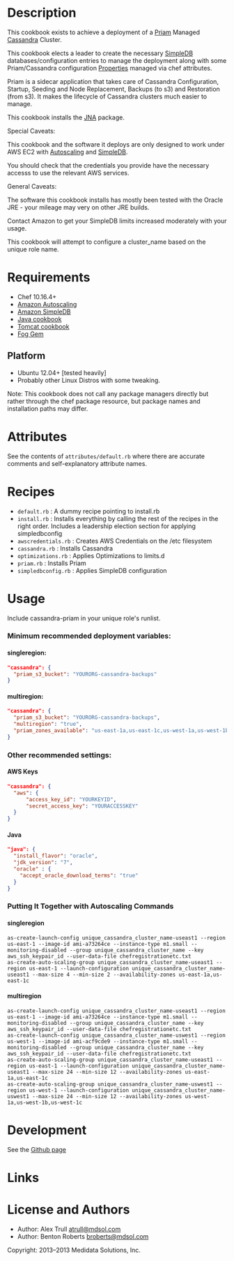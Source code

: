 Description
===========

This cookbook exists to achieve a deployment of a [Priam][1] Managed [Cassandra][2] Cluster.

This cookbook elects a leader to create the necessary [SimpleDB][3] databases/configuration entries to manage the deployment along with some Priam/Cassandra configuration [Properties][4] managed via chef attributes.

Priam is a sidecar application that takes care of Cassandra Configuration, Startup, Seeding and Node Replacement, Backups (to s3) and Restoration (from s3). It makes the lifecycle of Cassandra clusters much easier to manage.

This cookbook installs the [JNA][5] package.

Special Caveats:

This cookbook and the software it deploys are only designed to work under AWS EC2 with [Autoscaling][6] and [SimpleDB][3].

You should check that the credentials you provide have the necessary accesss to use the relevant AWS services.

General Caveats:

The software this cookbook installs has mostly been tested with the Oracle JRE - your mileage may very on other JRE builds. 

Contact Amazon to get your SimpleDB limits increased moderately with your usage.

This cookbook will attempt to configure a cluster_name based on the unique role name.

Requirements
============
* Chef 10.16.4+
* [Amazon Autoscaling][6]
* [Amazon SimpleDB][3]
* [Java cookbook][8]
* [Tomcat cookbook][9]
* [Fog Gem][10]

## Platform

* Ubuntu 12.04+ [tested heavily]
* Probably other Linux Distros with some tweaking. 

Note: This cookbook does not call any package managers directly but rather through the chef package resource, but package names and installation paths may differ.

Attributes
==========

See the contents of `attributes/default.rb` where there are accurate comments and self-explanatory attribute names.

Recipes
=======

* `default.rb` : A dummy recipe pointing to install.rb
* `install.rb` : Installs everything by calling the rest of the recipes in the right order. Includes a leadership election section for applying simpledbconfig
* `awscredentials.rb` : Creates AWS Credentials on the /etc filesystem
* `cassandra.rb` : Installs Cassandra
* `optimizations.rb` : Applies Optimizations to limits.d
* `priam.rb` : Installs Priam
* `simpledbconfig.rb` : Applies SimpleDB configuration

Usage
=====

Include cassandra-priam in your unique role's runlist.

### Minimum recommended deployment variables:

#### singleregion:

```JSON
"cassandra": {
  "priam_s3_bucket": "YOURORG-cassandra-backups"
}
```

#### multiregion:

```JSON
"cassandra": {
  "priam_s3_bucket": "YOURORG-cassandra-backups",
  "multiregion": "true",
  "priam_zones_available": "us-east-1a,us-east-1c,us-west-1a,us-west-1b,us-west-1c"
}
```

### Other recommended settings:

#### AWS Keys

```JSON
"cassandra": {
  "aws": {
      "access_key_id": "YOURKEYID",
      "secret_access_key": "YOURACCESSKEY"
  }
}

```

#### Java

```JSON
"java": {
  "install_flavor": "oracle",
  "jdk_version": "7",
  "oracle" : {
    "accept_oracle_download_terms": "true"
  }
}
```

### Putting It Together with Autoscaling Commands

#### singleregion

```SHELL
as-create-launch-config unique_cassandra_cluster_name-useast1 --region us-east-1 --image-id ami-a73264ce --instance-type m1.small --monitoring-disabled --group unique_cassandra_cluster_name --key aws_ssh_keypair_id --user-data-file chefregistrationetc.txt
as-create-auto-scaling-group unique_cassandra_cluster_name-useast1 --region us-east-1 --launch-configuration unique_cassandra_cluster_name-useast1 --max-size 4 --min-size 2 --availability-zones us-east-1a,us-east-1c
```

#### multiregion

```SHELL
as-create-launch-config unique_cassandra_cluster_name-useast1 --region us-east-1 --image-id ami-a73264ce --instance-type m1.small --monitoring-disabled --group unique_cassandra_cluster_name --key aws_ssh_keypair_id --user-data-file chefregistrationetc.txt 
as-create-launch-config unique_cassandra_cluster_name-uswest1 --region us-west-1 --image-id ami-acf9cde9 --instance-type m1.small --monitoring-disabled --group unique_cassandra_cluster_name --key aws_ssh_keypair_id --user-data-file chefregistrationetc.txt
as-create-auto-scaling-group unique_cassandra_cluster_name-useast1 --region us-east-1 --launch-configuration unique_cassandra_cluster_name-useast1 --max-size 24 --min-size 12 --availability-zones us-east-1a,us-east-1c
as-create-auto-scaling-group unique_cassandra_cluster_name-uswest1 --region us-west-1 --launch-configuration unique_cassandra_cluster_name-uswest1 --max-size 24 --min-size 12 --availability-zones us-west-1a,us-west-1b,us-west-1c
```

Development
===========

See the [Github page][7]

Links
=====

[1]: https://github.com/Netflix/Priam
[2]: http://planetcassandra.org
[3]: http://aws.amazon.com/simpledb
[4]: https://github.com/Netflix/Priam/wiki/Properties
[5]: https://github.com/twall/jna
[6]: http://aws.amazon.com/autoscaling
[7]: https://github.com/mdsol/cassandra_priam_cookbook
[8]: http://community.opscode.com/cookbooks/java
[9]: http://community.opscode.com/cookbooks/tomcat
[10]: https://rubygems.org/gems/fog

License and Authors
===================

* Author: Alex Trull <atrull@mdsol.com>
* Author: Benton Roberts <broberts@mdsol.com>

Copyright: 2013–2013 Medidata Solutions, Inc.
